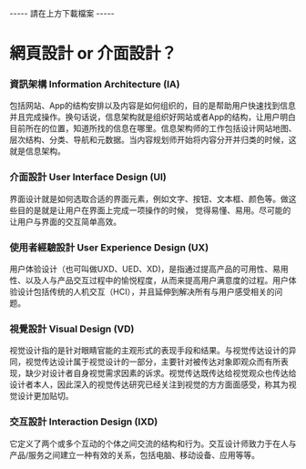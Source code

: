 ----- 請在上方下載檔案 -----
# 網⾴設計 or 介⾯設計？
### 資訊架構 Information Architecture (IA)
包括网站、App的结构安排以及内容是如何组织的，目的是帮助用户快速找到信息并且完成操作。换句话说，信息架构就是组织好网站或者App的结构，让用户明白目前所在的位置，知道所找的信息在哪里。信息架构师的工作包括设计网站地图、层次结构、分类、导航和元数据。当内容规划师开始将内容分开并归类的时候，这就是信息架构。

### 介面設計 User Interface Design (UI)
界面设计就是如何选取合适的界面元素，例如文字、按钮、文本框、颜色等。做这些目的是就是让用户在界面上完成一项操作的时候， 觉得易懂、易用。尽可能的让用户与界面的交互简单高效。

### 使用者經驗設計 User Experience Design (UX)
用户体验设计（也可叫做UXD、UED、XD)，是指通过提高产品的可用性、易用性、以及人与产品交互过程中的愉悦程度，从而来提高用户满意度的过程。用户体验设计包括传统的人机交互（HCI），并且延伸到解决所有与用户感受相关的问题。

### 視覺設計 Visual  Design (VD)
视觉设计指的是针对眼睛官能的主观形式的表现手段和结果。与视觉传达设计的异同，视觉传达设计属于视觉设计的一部分，主要针对被传达对象即观众而有所表现，缺少对设计者自身视觉需求因素的诉求。视觉传达既传达给视觉观众也传达给设计者本人，因此深入的视觉传达研究已经关注到视觉的方方面面感受，称其为视觉设计更加贴切。

### 交互設計 Interaction Design (IXD)
它定义了两个或多个互动的个体之间交流的结构和行为。交互设计师致力于在人与产品/服务之间建立一种有效的关系，包括电脑、移动设备、应用等等。
